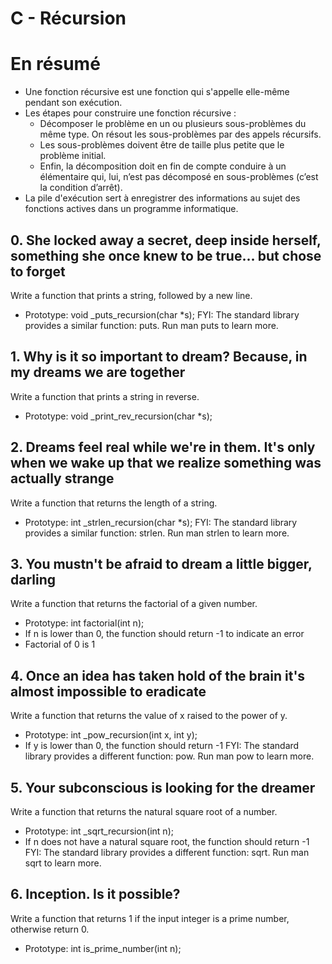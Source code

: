 # C - Récursion

# En résumé
* Une fonction récursive est une fonction qui s'appelle elle-même pendant son exécution.
* Les étapes pour construire une fonction récursive : 
	* Décomposer le problème en un ou plusieurs sous-problèmes du même type. On résout les sous-problèmes par des appels récursifs.
	* Les sous-problèmes doivent être de taille plus petite que le problème initial.
	* Enfin, la décomposition doit en fin de compte conduire à un élémentaire qui, lui, n’est pas décomposé en sous-problèmes (c’est la condition d’arrêt).
* La pile d'exécution sert à enregistrer des informations au sujet des fonctions actives dans un programme informatique.


## 0. She locked away a secret, deep inside herself, something she once knew to be true... but chose to forget
Write a function that prints a string, followed by a new line.

* Prototype: void _puts_recursion(char *s);
FYI: The standard library provides a similar function: puts. Run man puts to learn more.

## 1. Why is it so important to dream? Because, in my dreams we are together
Write a function that prints a string in reverse.

* Prototype: void _print_rev_recursion(char *s);

## 2. Dreams feel real while we're in them. It's only when we wake up that we realize something was actually strange
Write a function that returns the length of a string.

* Prototype: int _strlen_recursion(char *s);
FYI: The standard library provides a similar function: strlen. Run man strlen to learn more.

## 3. You mustn't be afraid to dream a little bigger, darling
Write a function that returns the factorial of a given number.

* Prototype: int factorial(int n);
* If n is lower than 0, the function should return -1 to indicate an error
* Factorial of 0 is 1

## 4. Once an idea has taken hold of the brain it's almost impossible to eradicate
Write a function that returns the value of x raised to the power of y.

* Prototype: int _pow_recursion(int x, int y);
* If y is lower than 0, the function should return -1
FYI: The standard library provides a different function: pow. Run man pow to learn more.

## 5. Your subconscious is looking for the dreamer
Write a function that returns the natural square root of a number.

* Prototype: int _sqrt_recursion(int n);
* If n does not have a natural square root, the function should return -1
FYI: The standard library provides a different function: sqrt. Run man sqrt to learn more.

## 6. Inception. Is it possible?
Write a function that returns 1 if the input integer is a prime number, otherwise return 0.

* Prototype: int is_prime_number(int n);
